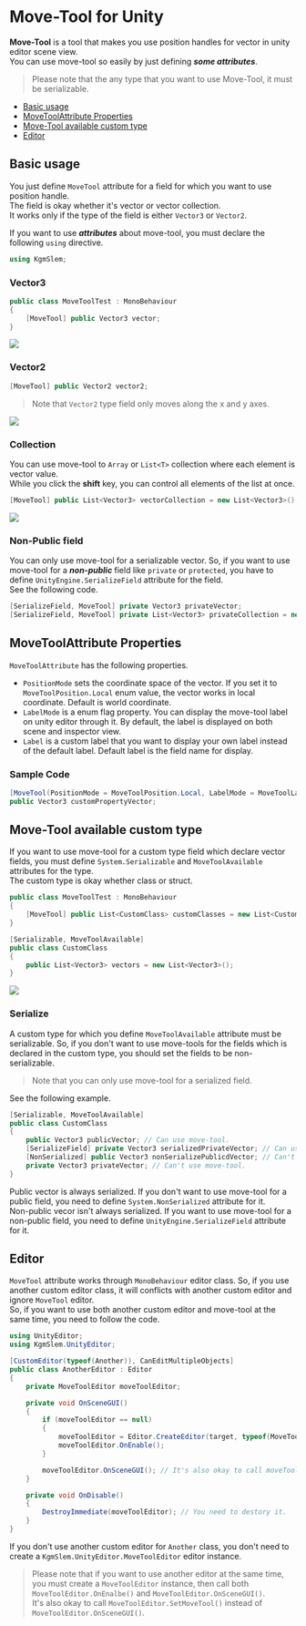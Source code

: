 # Move-Tool for Unity

**Move-Tool** is a tool that makes you use position handles for vector in unity editor scene view.  
You can use move-tool so easily by just defining ***some attributes***.

> Please note that the any type that you want to use Move-Tool, it must be serializable.

* [Basic usage](#basic-usage)
* [MoveToolAttribute Properties](#movetoolattribute-properties)
* [Move-Tool available custom type](#move-tool-available-custom-type)
* [Editor](#editor)

## Basic usage

You just define `MoveTool` attribute for a field for which you want to use position handle.  
The field is okay whether it's vector or vector collection.  
It works only if the type of the field is either `Vector3` or `Vector2`.

If you want to use ***attributes*** about move-tool, you must declare the following `using` directive.

```c#
using KgmSlem;
```

### Vector3

```c#
public class MoveToolTest : MonoBehaviour
{
    [MoveTool] public Vector3 vector;
}
```

![](/images/move-tool-vector3.webp)


### Vector2

```c#
[MoveTool] public Vector2 vector2;
```

> Note that `Vector2` type field only moves along the x and y axes.

![](/images/move-tool-vector2.webp)

### Collection

You can use move-tool to `Array` or `List<T>` collection where each element is vector value.  
While you click the **shift** key, you can control all elements of the list at once.

```c#
[MoveTool] public List<Vector3> vectorCollection = new List<Vector3>(); // Vector3[] array is also okay.
```

![](/images/move-tool-collection.webp)


### Non-Public field

You can only use move-tool for a serializable vector. 
So, if you want to use move-tool for a ***non-public*** field like `private` or `protected`, you have to define `UnityEngine.SerializeField` attribute for the field.  
See the following code.

```c#
[SerializeField, MoveTool] private Vector3 privateVector;
[SerializeField, MoveTool] private List<Vector3> privateCollection = new List<Vector3>();
```

## MoveToolAttribute Properties

`MoveToolAttribute` has the following properties.

* `PositionMode` sets the coordinate space of the vector. If you set it to `MoveToolPosition.Local` enum value, the vector works in local coordinate. Default is world coordinate.
* `LabelMode` is a enum flag property. You can display the move-tool label on unity editor through it. By default, the label is displayed on both scene and inspector view.
* `Label` is a custom label that you want to display your own label instead of the default label. Default label is the field name for display.

### Sample Code

```c#
[MoveTool(PositionMode = MoveToolPosition.Local, LabelMode = MoveToolLabel.SceneView, Label = "My Custom Label")]
public Vector3 customPropertyVector;
```

## Move-Tool available custom type

If you want to use move-tool for a custom type field which declare vector fields, you must define `System.Serializable` and `MoveToolAvailable` attributes for the type.  
The custom type is okay whether class or struct.

```c#
public class MoveToolTest : MonoBehaviour
{
    [MoveTool] public List<CustomClass> customClasses = new List<CustomClass>();
}

[Serializable, MoveToolAvailable]
public class CustomClass
{
    public List<Vector3> vectors = new List<Vector3>();
}
```

![](/images/move-tool-custom-type-collection.webp)

### Serialize

A custom type for which you define `MoveToolAvailable` attribute must be serializable. So, if you don't want to use move-tools for the fields which is declared in the custom type, you should set the fields to be non-serializable.  

> Note that you can only use move-tool for a serialized field.

See the following example.

```c#
[Serializable, MoveToolAvailable]
public class CustomClass
{
    public Vector3 publicVector; // Can use move-tool.
    [SerializeField] private Vector3 serializedPrivateVector; // Can use move-tool.
    [NonSerialized] public Vector3 nonSerializePublicdVector; // Can't use move-tool.
    private Vector3 privateVector; // Can't use move-tool.
}
```

Public vector is always serialized. If you don't want to use move-tool for a public field, you need to define `System.NonSerialized` attribute for it.  
Non-public vecor isn't always serialized. If you want to use move-tool for a non-public field, you need to define `UnityEngine.SerializeField` attribute for it.  

## Editor

`MoveTool` attribute works through `MonoBehaviour` editor class. So, if you use another custom editor class, it will conflicts with another custom editor and ignore `MoveTool` editor.  
So, if you want to use both another custom editor and move-tool at the same time, you need to follow the code.

```cs
using UnityEditor;
using KgmSlem.UnityEditor;

[CustomEditor(typeof(Another)), CanEditMultipleObjects]
public class AnotherEditor : Editor
{
    private MoveToolEditor moveToolEditor;

    private void OnSceneGUI()
    {
        if (moveToolEditor == null)
        {
            moveToolEditor = Editor.CreateEditor(target, typeof(MoveToolEditor)) as MoveToolEditor;
            moveToolEditor.OnEnable();
        }

        moveToolEditor.OnSceneGUI(); // It's also okay to call moveToolEditor.SetMoveTool() instead of it.
    }

    private void OnDisable()
    {
        DestroyImmediate(moveToolEditor); // You need to destory it.
    }
}
```

If you don't use another custom editor for `Another` class, you don't need to create a `KgmSlem.UnityEditor.MoveToolEditor` editor instance.

> Please note that if you want to use another editor at the same time, you must create a `MoveToolEditor` instance, then call both `MoveToolEditor.OnEnalbe()` and `MoveToolEditor.OnSceneGUI()`.  
> It's also okay to call `MoveToolEditor.SetMoveTool()` instead of `MoveToolEditor.OnSceneGUI()`.